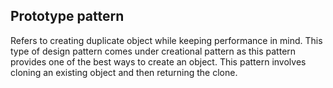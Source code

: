 ## Prototype pattern 
Refers to creating duplicate object while keeping performance in mind. This type of design pattern comes under creational pattern as this pattern provides one of the best ways to create an object. This pattern involves cloning an existing object and then returning the clone.